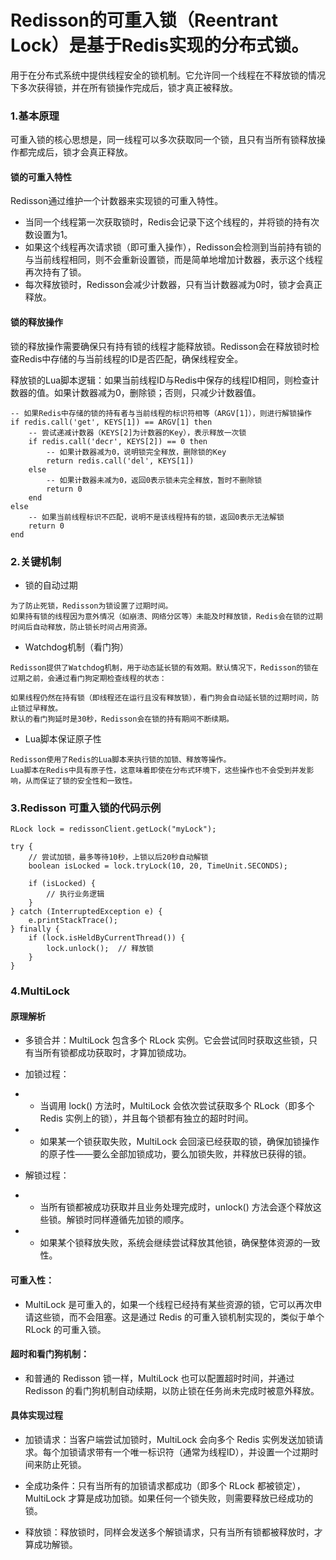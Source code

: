 # Redisson的可重入锁（Reentrant Lock）是基于Redis实现的分布式锁。
用于在分布式系统中提供线程安全的锁机制。它允许同一个线程在不释放锁的情况下多次获得锁，并在所有锁操作完成后，锁才真正被释放。

### 1.基本原理
可重入锁的核心思想是，同一线程可以多次获取同一个锁，且只有当所有锁释放操作都完成后，锁才会真正释放。

#### 锁的可重入特性
Redisson通过维护一个计数器来实现锁的可重入特性。
- 当同一个线程第一次获取锁时，Redis会记录下这个线程的<threadId>，并将锁的持有次数设置为1。
- 如果这个线程再次请求锁（即可重入操作），Redisson会检测到当前持有锁的<threadId>与当前线程相同，则不会重新设置锁，而是简单地增加计数器，表示这个线程再次持有了锁。
- 每次释放锁时，Redisson会减少计数器，只有当计数器减为0时，锁才会真正释放。

#### 锁的释放操作
锁的释放操作需要确保只有持有锁的线程才能释放锁。Redisson会在释放锁时检查Redis中存储的<threadId>与当前线程的ID是否匹配，确保线程安全。

释放锁的Lua脚本逻辑：如果当前线程ID与Redis中保存的线程ID相同，则检查计数器的值。如果计数器减为0，删除锁；否则，只减少计数器值。
```
-- 如果Redis中存储的锁的持有者与当前线程的标识符相等（ARGV[1]），则进行解锁操作
if redis.call('get', KEYS[1]) == ARGV[1] then
    -- 尝试递减计数器（KEYS[2]为计数器的Key），表示释放一次锁
    if redis.call('decr', KEYS[2]) == 0 then
        -- 如果计数器减为0，说明锁完全释放，删除锁的Key
        return redis.call('del', KEYS[1])
    else
        -- 如果计数器未减为0，返回0表示锁未完全释放，暂时不删除锁
        return 0
    end
else
    -- 如果当前线程标识不匹配，说明不是该线程持有的锁，返回0表示无法解锁
    return 0
end
```

### 2.关键机制

- 锁的自动过期
``` 
为了防止死锁，Redisson为锁设置了过期时间。
如果持有锁的线程因为意外情况（如崩溃、网络分区等）未能及时释放锁，Redis会在锁的过期时间后自动释放，防止锁长时间占用资源。
```
- Watchdog机制（看门狗）
``` 
Redisson提供了Watchdog机制，用于动态延长锁的有效期。默认情况下，Redisson的锁在过期之前，会通过看门狗定期检查线程的状态：

如果线程仍然在持有锁（即线程还在运行且没有释放锁），看门狗会自动延长锁的过期时间，防止锁过早释放。
默认的看门狗延时是30秒，Redisson会在锁的持有期间不断续期。
```
- Lua脚本保证原子性
```
Redisson使用了Redis的Lua脚本来执行锁的加锁、释放等操作。
Lua脚本在Redis中具有原子性，这意味着即使在分布式环境下，这些操作也不会受到并发影响，从而保证了锁的安全性和一致性。
```

### 3.Redisson 可重入锁的代码示例
```
RLock lock = redissonClient.getLock("myLock");
 
try {
    // 尝试加锁，最多等待10秒，上锁以后20秒自动解锁
    boolean isLocked = lock.tryLock(10, 20, TimeUnit.SECONDS);
    
    if (isLocked) {
        // 执行业务逻辑
    }
} catch (InterruptedException e) {
    e.printStackTrace();
} finally {
    if (lock.isHeldByCurrentThread()) {
        lock.unlock();  // 释放锁
    }
}
```
### 4.MultiLock
#### 原理解析
- 多锁合并：MultiLock 包含多个 RLock 实例。它会尝试同时获取这些锁，只有当所有锁都成功获取时，才算加锁成功。

- 加锁过程：

- - 当调用 lock() 方法时，MultiLock 会依次尝试获取多个 RLock（即多个 Redis 实例上的锁），并且每个锁都有独立的超时时间。
- - 如果某一个锁获取失败，MultiLock 会回滚已经获取的锁，确保加锁操作的原子性——要么全部加锁成功，要么加锁失败，并释放已获得的锁。

- 解锁过程：

- - 当所有锁都被成功获取并且业务处理完成时，unlock() 方法会逐个释放这些锁。解锁时同样遵循先加锁的顺序。
- - 如果某个锁释放失败，系统会继续尝试释放其他锁，确保整体资源的一致性。
#### 可重入性：

- MultiLock 是可重入的，如果一个线程已经持有某些资源的锁，它可以再次申请这些锁，而不会阻塞。这是通过 Redis 的可重入锁机制实现的，类似于单个 RLock 的可重入锁。

#### 超时和看门狗机制：

- 和普通的 Redisson 锁一样，MultiLock 也可以配置超时时间，并通过 Redisson 的看门狗机制自动续期，以防止锁在任务尚未完成时被意外释放。

#### 具体实现过程
- 加锁请求：当客户端尝试加锁时，MultiLock 会向多个 Redis 实例发送加锁请求。每个加锁请求带有一个唯一标识符（通常为线程ID），并设置一个过期时间来防止死锁。

- 全成功条件：只有当所有的加锁请求都成功（即多个 RLock 都被锁定），MultiLock 才算是成功加锁。如果任何一个锁失败，则需要释放已经成功的锁。

- 释放锁：释放锁时，同样会发送多个解锁请求，只有当所有锁都被释放时，才算成功解锁。